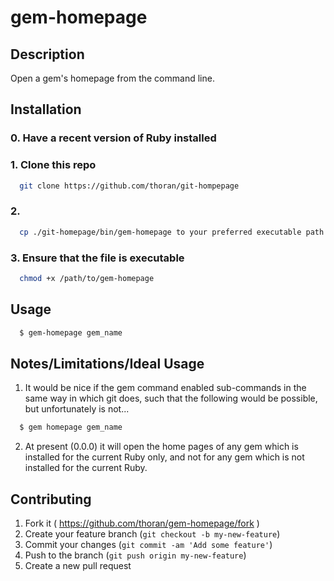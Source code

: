 # gem-homepage

## Description

Open a gem's homepage from the command line.

## Installation

### 0. Have a recent version of Ruby installed

### 1. Clone this repo
```bash
  git clone https://github.com/thoran/git-hompepage
```
### 2. 
```bash
  cp ./git-homepage/bin/gem-homepage to your preferred executable path
```
### 3. Ensure that the file is executable
```bash
  chmod +x /path/to/gem-homepage
```

## Usage

```bash
  $ gem-homepage gem_name
```

## Notes/Limitations/Ideal Usage

1. It would be nice if the gem command enabled sub-commands in the same way in which git does, such that the following would be possible, but unfortunately is not...
```bash
  $ gem homepage gem_name
```
2. At present (0.0.0) it will open the home pages of any gem which is installed for the current Ruby only, and not for any gem which is not installed for the current Ruby.

## Contributing

1. Fork it ( https://github.com/thoran/gem-homepage/fork )
2. Create your feature branch (`git checkout -b my-new-feature`)
3. Commit your changes (`git commit -am 'Add some feature'`)
4. Push to the branch (`git push origin my-new-feature`)
5. Create a new pull request
